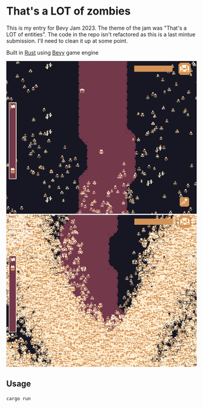 # That's a LOT of zombies
This is my entry for Bevy Jam 2023. The theme of the jam was "That's a LOT of entities".
The code in the repo isn't refactored as this is a last mintue submission. I'll need to clean it up at some point.

Built in [Rust](https://www.rust-lang.org/) using [Bevy](https://bevyengine.org/) game engine

![screenshot2](/screenshot-2.png)
![screenshot](/screenshot.png)


## Usage
```bash
cargo run
```
